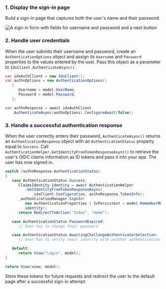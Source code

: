 ### 1. Display the sign-in page

Build a sign-in page that captures both the user's name and their password.

<div class="half wireframe-border">

![A sign-in form with fields for username and password and a next button](/img/wireframes/sign-in-form-username-password.png)

<!--

Source image: https://www.figma.com/file/YH5Zhzp66kGCglrXQUag2E/%F0%9F%93%8A-Updated-Diagrams-for-Dev-Docs?node-id=3398%3A36678&t=wzNwSZkdctajVush-1 sign-in-form-username-password
 -->

</div>

### 2. Handle user credentials

When the user submits their username and password, create an `AuthenticationOptions` object and assign its `Username` and `Password` properties to the values entered by the user. Pass this object as a parameter to `IdxClient.AuthenticateAsync()`.

```csharp
var idxAuthClient = new IdxClient();
var authnOptions = new AuthenticationOptions()
   {
      Username = model.UserName,
      Password = model.Password,
   };

var authnResponse = await idxAuthClient
   .AuthenticateAsync(authnOptions).ConfigureAwait(false);
```

### 3. Handle a successful authentication response

When the user correctly enters their password, `AuthenticateAsync()` returns an `AuthenticationResponse` object with an `AuthenticationStatus` property equal to `Success`. Call `AuthenticationHelper.GetIdentityFromTokenResponseAsync()` to retrieve the user's OIDC claims information as ID tokens and pass it into your app. The user has now signed in.

```csharp
switch (authnResponse.AuthenticationStatus)
{
   case AuthenticationStatus.Success:
      ClaimsIdentity identity = await AuthenticationHelper
         .GetIdentityFromTokenResponseAsync(
            _idxClient.Configuration, authnResponse.TokenInfo);
      _authenticationManager.SignIn(
         new AuthenticationProperties { IsPersistent = model.RememberMe },
         identity);
      return RedirectToAction("Index", "Home");

   case AuthenticationStatus.PasswordExpired:
      // User has to change their password

   case AuthenticationStatus.AwaitingChallengeAuthenticatorSelection:
      // User has to verify their identity with another authentication factor

   default:
      return View("Login", model);
}

return View(view, model);
```

Store these tokens for future requests and redirect the user to the default page after a successful sign-in attempt.
